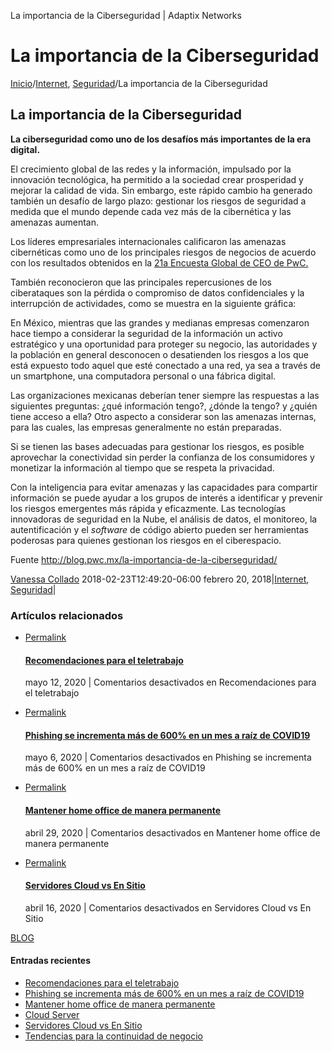 La importancia de la Ciberseguridad | Adaptix Networks

La importancia de la Ciberseguridad
===================================

[Inicio](https://www.adaptixnetworks.com)/[Internet](https://www.adaptixnetworks.com/internet-adaptix/),
[Seguridad](https://www.adaptixnetworks.com/seguridad-adaptix/)/La
importancia de la Ciberseguridad

La importancia de la Ciberseguridad
-----------------------------------

**La ciberseguridad como uno de los desafíos más importantes de la era
digital.**

El crecimiento global de las redes y la información, impulsado por la
innovación tecnológica, ha permitido a la sociedad crear prosperidad y
mejorar la calidad de vida. Sin embargo, este rápido cambio ha generado
también un desafío de largo plazo: gestionar los riesgos de seguridad a
medida que el mundo depende cada vez más de la cibernética y las
amenazas aumentan.

Los líderes empresariales internacionales calificaron las amenazas
cibernéticas como uno de los principales riesgos de negocios de acuerdo
con los resultados obtenidos en la [21a Encuesta Global de CEO de
PwC.](https://www.pwc.com/gx/en/ceo-agenda/ceosurvey/2018/us)

También reconocieron que las principales repercusiones de los
ciberataques son la pérdida o compromiso de datos confidenciales y la
interrupción de actividades, como se muestra en la siguiente gráfica:

En México, mientras que las grandes y medianas empresas comenzaron hace
tiempo a considerar la seguridad de la información un activo estratégico
y una oportunidad para proteger su negocio, las autoridades y la
población en general desconocen o desatienden los riesgos a los que está
expuesto todo aquel que esté conectado a una red, ya sea a través de un
smartphone, una computadora personal o una fábrica digital.

Las organizaciones mexicanas deberían tener siempre las respuestas a las
siguientes preguntas: ¿qué información tengo?, ¿dónde la tengo? y ¿quién
tiene acceso a ella? Otro aspecto a considerar son las amenazas
internas, para las cuales, las empresas generalmente no están
preparadas.

Si se tienen las bases adecuadas para gestionar los riesgos, es posible
aprovechar la conectividad sin perder la confianza de los consumidores y
monetizar la información al tiempo que se respeta la privacidad.

Con la inteligencia para evitar amenazas y las capacidades para
compartir información se puede ayudar a los grupos de interés a
identificar y prevenir los riesgos emergentes más rápida y eficazmente.
Las tecnologías innovadoras de seguridad en la Nube, el análisis de
datos, el monitoreo, la autentificación y el *software* de código
abierto pueden ser herramientas poderosas para quienes gestionan los
riesgos en el ciberespacio.

Fuente <http://blog.pwc.mx/la-importancia-de-la-ciberseguridad/>

 [Vanessa Collado](https://www.adaptixnetworks.com/author/vcollado/)
2018-02-23T12:49:20-06:00 febrero 20,
2018|[Internet](https://www.adaptixnetworks.com/internet-adaptix/),
[Seguridad](https://www.adaptixnetworks.com/seguridad-adaptix/)|

#### 


### Artículos relacionados

-   [Permalink](https://www.adaptixnetworks.com/recomendaciones-para-el-teletrabajo/)

    #### [Recomendaciones para el teletrabajo](https://www.adaptixnetworks.com/recomendaciones-para-el-teletrabajo/)

    mayo 12, 2020 | Comentarios desactivados en Recomendaciones para el
    teletrabajo

-   [Permalink](https://www.adaptixnetworks.com/phishing-se-incrementa-mas-de-600-en-un-mes-a-raiz-de-covid19/)

    #### [Phishing se incrementa más de 600% en un mes a raíz de COVID19](https://www.adaptixnetworks.com/phishing-se-incrementa-mas-de-600-en-un-mes-a-raiz-de-covid19/)

    mayo 6, 2020 | Comentarios desactivados en Phishing se incrementa
    más de 600% en un mes a raíz de COVID19

-   [Permalink](https://www.adaptixnetworks.com/mantener-home-office-de-manera-permanente/)

    #### [Mantener home office de manera permanente](https://www.adaptixnetworks.com/mantener-home-office-de-manera-permanente/)

    abril 29, 2020 | Comentarios desactivados en Mantener home office de
    manera permanente

-   [Permalink](https://www.adaptixnetworks.com/servidores-cloud-vs-en-sitio/)

    #### [Servidores Cloud vs En Sitio](https://www.adaptixnetworks.com/servidores-cloud-vs-en-sitio/)

    abril 16, 2020 | Comentarios desactivados en Servidores Cloud vs En
    Sitio

[BLOG](http://www.adaptixnetworks.com/blog/)

#### Entradas recientes

-   [Recomendaciones para el teletrabajo](https://www.adaptixnetworks.com/recomendaciones-para-el-teletrabajo/)
-   [Phishing se incrementa más de 600% en un mes a raíz de COVID19](https://www.adaptixnetworks.com/phishing-se-incrementa-mas-de-600-en-un-mes-a-raiz-de-covid19/)
-   [Mantener home office de manera permanente](https://www.adaptixnetworks.com/mantener-home-office-de-manera-permanente/)
-   [Cloud Server](https://www.adaptixnetworks.com/cloud-server/)
-   [Servidores Cloud vs En Sitio](https://www.adaptixnetworks.com/servidores-cloud-vs-en-sitio/)
-   [Tendencias para la continuidad de negocio](https://www.adaptixnetworks.com/tendencias-para-la-continuidad-de-negocio/)
